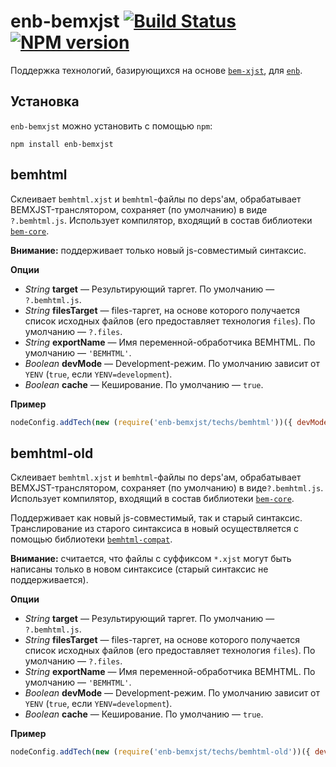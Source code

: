 enb-bemxjst [![Build Status](https://travis-ci.org/enb-make/enb-bemxjst.png?branch=master)](https://travis-ci.org/enb-make/enb-bemxjst) [![NPM version](https://badge.fury.io/js/enb-bemxjst.png)](http://badge.fury.io/js/enb-bemxjst)
===========

Поддержка технологий, базирующихся на основе [`bem-xjst`](https://github.com/bem/bem-xjst), для [`enb`](https://github.com/enb-make/enb.git).

Установка
---------

`enb-bemxjst` можно установить с помощью `npm`:

```
npm install enb-bemxjst
```

bemhtml
-------

Склеивает `bemhtml.xjst` и `bemhtml`-файлы по deps'ам, обрабатывает BEMXJST-транслятором, сохраняет (по умолчанию) в виде `?.bemhtml.js`.
Использует компилятор, входящий в состав библиотеки [`bem-core`](https://github.com/bem/bem-core).

**Внимание:** поддерживает только новый js-совместимый синтаксис.

**Опции**

* *String* **target** — Результирующий таргет. По умолчанию — `?.bemhtml.js`.
* *String* **filesTarget** — files-таргет, на основе которого получается список исходных файлов (его предоставляет технология `files`). По умолчанию — `?.files`.
* *String* **exportName** — Имя переменной-обработчика BEMHTML. По умолчанию — `'BEMHTML'`.
* *Boolean* **devMode** — Development-режим. По умолчанию зависит от `YENV` (`true`, если `YENV=development`).
* *Boolean* **cache** — Кеширование. По умолчанию — `true`.

**Пример**

```javascript
nodeConfig.addTech(new (require('enb-bemxjst/techs/bemhtml'))({ devMode: false }));
```

bemhtml-old
-----------

Склеивает `bemhtml.xjst` и `bemhtml`-файлы по deps'ам, обрабатывает BEMXJST-транслятором, сохраняет (по умолчанию) в виде`?.bemhtml.js`.
Использует компилятор, входящий в состав библиотеки [`bem-core`](https://github.com/bem/bem-core).

Поддерживает как новый js-совместимый, так и старый синтаксис.
Транслирование из старого синтаксиса в новый осуществляется с помощью библиотеки [`bemhtml-compat`](https://github.com/bem/bemhtml-compat).

**Внимание:** считается, что файлы с суффиксом `*.xjst` могут быть написаны только в новом синтаксисе (старый синтаксис не поддерживается).

**Опции**

* *String* **target** — Результирующий таргет. По умолчанию — `?.bemhtml.js`.
* *String* **filesTarget** — files-таргет, на основе которого получается список исходных файлов (его предоставляет технология `files`). По умолчанию — `?.files`.
* *String* **exportName** — Имя переменной-обработчика BEMHTML. По умолчанию — `'BEMHTML'`.
* *Boolean* **devMode** — Development-режим. По умолчанию зависит от `YENV` (`true`, если `YENV=development`).
* *Boolean* **cache** — Кеширование. По умолчанию — `true`.

**Пример**

```javascript
nodeConfig.addTech(new (require('enb-bemxjst/techs/bemhtml-old'))({ devMode: false }));
```
